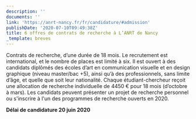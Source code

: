 ```yaml
---
description: ''
documents: ''
link: 'https://anrt-nancy.fr/fr/candidature/#admission'
publishDate: '2020-07-10T09:49:38Z'
title: 6 offres de contrats de recherche à L’ANRT de Nancy
_template: breves
---
```


Contrats de recherche, d’une durée de 18 mois. Le recrutement est international, et le nombre de places est limité à six. Il est ouvert à des candidats diplômés des écoles d’art en communication visuelle et en design graphique (niveau master/bac +5), ainsi qu’à des professionnels, sans limite d’âge, et quelle que soit leur nationalité. Chaque étudiant-chercheur reçoit une allocation de recherche individuelle de 4450 € pour 18 mois (d’octobre à mars). Les candidats peuvent présenter un projet de recherche personnel ou s'inscrire à l'un des programmes de recherche ouverts en 2020.

**Délai de candidature 20 juin 2020**
